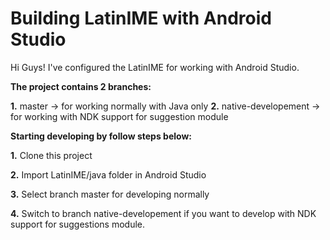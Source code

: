 # Building LatinIME with Android Studio
Hi Guys!
I've configured the LatinIME for working with Android Studio.

**The project contains 2 branches:**

**1.** master -> for working normally with Java only
**2.** native-developement -> for working with NDK support for suggestion module


**Starting developing by follow steps below:**

**1.** Clone this project

**2.** Import LatinIME/java folder in Android Studio

**3.** Select branch master for developing normally

**4.** Switch to branch native-developement if you want to develop with NDK support for suggestions module.
